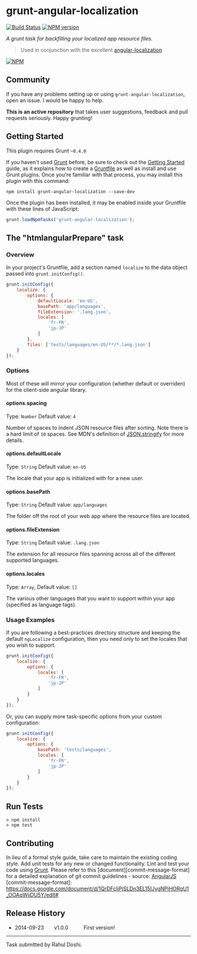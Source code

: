 # grunt-angular-localization

[![Build Status](https://travis-ci.org/doshprompt/grunt-angular-localization.svg?branch=master)](https://travis-ci.org/doshprompt/grunt-html-angular-prepare)
[![NPM version](https://badge.fury.io/js/grunt-angular-localization.svg)](http://badge.fury.io/js/grunt-html-angular-prepare)

*A grunt task for backfilling your localized app resource files.*

> Used in conjunction with the excellent [angular-localization](http://doshprompt.github.io/angular-localization)

[![NPM](https://nodei.co/npm/grunt-angular-localization.png?downloads=true)](https://nodei.co/npm/grunt-angular-localization/)

## Community

If you have any problems setting up or using `grunt-angular-localization`, open an issue. I would be happy to help.

**This is an active repository** that takes user suggestions, feedback and pull requests seriously. Happy grunting!

## Getting Started

This plugin requires Grunt `~0.4.0`

If you haven't used [Grunt](http://gruntjs.com/) before, be sure to check out the [Getting Started](http://gruntjs.com/getting-started) guide, as it explains how to create a [Gruntfile](http://gruntjs.com/sample-gruntfile) as well as install and use Grunt plugins. Once you're familiar with that process, you may install this plugin with this command:

```shell
npm install grunt-angular-localization --save-dev
```

Once the plugin has been installed, it may be enabled inside your Gruntfile with these lines of JavaScript:

```js
grunt.loadNpmTasks('grunt-angular-localization');
```

## The "htmlangularPrepare" task

### Overview

In your project's Gruntfile, add a section named `localize` to the data object passed into `grunt.initConfig()`.


```js
grunt.initConfig({
	localize: {
        options: {
            defaultLocale: 'en-US',
            basePath: 'app/languages',
            fileExtension: '.lang.json',
            locales: [
                'fr-FR',
                'jp-JP'
            ]
        },
        files: ['tests/languages/en-US/**/*.lang.json']
	}
});
```

### Options

Most of these will mirror your configuration (whether default or overriden) for the client-side angular library.

#### options.spacing

Type: `Number`
Default value: `4`

Number of spaces to indent JSON resource files after sorting. Note there is a hard limit of `10` spaces.
See MDN's definition of [JSON.stringify](https://developer.mozilla.org/en-US/docs/Web/JavaScript/Reference/Global_Objects/JSON/stringify#Parameters) for more details.

#### options.defaultLocale

Type: `String`
Default value: `en-US`

The locale that your app is initialized with for a new user.

#### options.basePath

Type: `String`
Default value: `app/languages`

The folder off the root of your web app where the resource files are located.

#### options.fileExtension

Type: `String`
Default value: `.lang.json`

The extension for all resource files spanning across all of the different supported languages.

#### options.locales

Type: `Array`,
Default value: `[]`

The various other languages that you want to support within your app (specified as language tags).

### Usage Examples

If you are following a best-practices directory structure and keeping the default `ngLocalize` configuration,
then you need only to set the locales that you wish to support.

```js
grunt.initConfig({
    localize: {
        options: {
            locales: [
                'fr-FR',
                'jp-JP'
            ]
        }
    }
});
```

Or, you can supply more task-specific options from your custom configuration:

```js
grunt.initConfig({
    localize: {
        options: {
            basePath: 'tests/languages',
            locales: [
                'fr-FR',
                'jp-JP'
            ]
        }
    }
});
```

## Run Tests

```shell
> npm install
> npm test
```

## Contributing

In lieu of a formal style guide, take care to maintain the existing coding style.
Add unit tests for any new or changed functionality.
Lint and test your code using [Grunt](http://gruntjs.com/).
Please refer to this [document][commit-message-format] for a detailed explanation of git commit guidelines - source: [AngularJS](https://angualrjs.org)
[commit-message-format]: https://docs.google.com/document/d/1QrDFcIiPjSLDn3EL15IJygNPiHORgU1_OOAqWjiDU5Y/edit#

## Release History
    
 * 2014-09-23  v1.0.0   First version!

---

Task submitted by Rahul Doshi.
